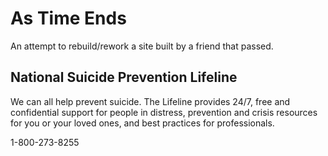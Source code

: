 # As Time Ends

An attempt to rebuild/rework a site built by a friend that passed.

## National Suicide Prevention Lifeline

We can all help prevent suicide. The Lifeline provides 24/7, free and confidential support for people in distress, prevention and crisis resources for you or your loved ones, and best practices for professionals.

1-800-273-8255
